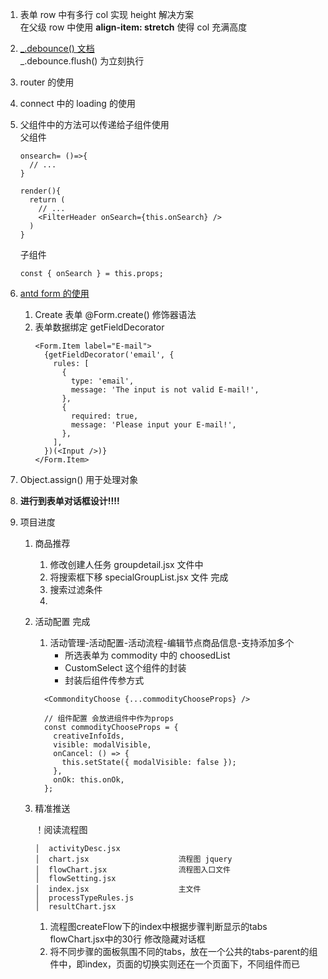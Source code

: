 1. 表单 row 中有多行 col 实现 height 解决方案  
   在父级 row 中使用 **align-item: stretch** 使得 col 充满高度

2. [\_.debounce() 文档 ](http://lodash.think2011.net/debounce)  
   \_.debounce.flush() 为立刻执行
3. router 的使用
4. connect 中的 loading 的使用
5. 父组件中的方法可以传递给子组件使用  
   父组件

   ```
   onsearch= ()=>{
     // ...
   }

   render(){
     return (
       // ...
       <FilterHeader onSearch={this.onSearch} />
     )
   }
   ```

   子组件

   ```
   const { onSearch } = this.props;
   ```

6. [antd form 的使用](https://juejin.im/post/5c01e96a51882526f96b498a)

   1. Create 表单 @Form.create() 修饰器语法
   2. 表单数据绑定 getFieldDecorator
      ```
      <Form.Item label="E-mail">
        {getFieldDecorator('email', {
          rules: [
            {
              type: 'email',
              message: 'The input is not valid E-mail!',
            },
            {
              required: true,
              message: 'Please input your E-mail!',
            },
          ],
        })(<Input />)}
      </Form.Item>
      ```

7. Object.assign() 用于处理对象
8. **进行到表单对话框设计!!!!**
9. 项目进度

   1. 商品推荐
      1. 修改创建人任务 groupdetail.jsx 文件中
      2. 将搜索框下移 specialGroupList.jsx 文件 完成
      3. 搜索过滤条件
      4.
   2. 活动配置 完成

      1. 活动管理-活动配置-活动流程-编辑节点商品信息-支持添加多个
         - 所选表单为 commodity 中的 choosedList
         - CustomSelect 这个组件的封装
         - 封装后组件传参方式

      ```
        <CommondityChoose {...commodityChooseProps} />

        // 组件配置 会放进组件中作为props
        const commodityChooseProps = {
          creativeInfoIds,
          visible: modalVisible,
          onCancel: () => {
            this.setState({ modalVisible: false });
          },
          onOk: this.onOk,
        };
      ```

   3. 精准推送

       ！阅读流程图
      ~~~
      │  activityDesc.jsx    
      │  chart.jsx                    流程图 jquery
      │  flowChart.jsx                流程图入口文件
      │  flowSetting.jsx              
      │  index.jsx                    主文件
      │  processTypeRules.js  
      │  resultChart.jsx  
      ~~~


      1. 流程图createFlow下的index中根据步骤判断显示的tabs
          flowChart.jsx中的30行 修改隐藏对话框
      2. 将不同步骤的面板氛围不同的tabs，放在一个公共的tabs-parent的组件中，即index，页面的切换实则还在一个页面下，不同组件而已
